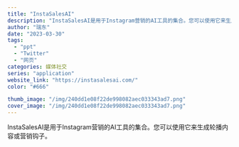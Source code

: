 ```yaml
---
title: "InstaSalesAI"
description: "InstaSalesAI是用于Instagram营销的AI工具的集合。您可以使用它来生成轮播内容或营销钩子。 "
author: "瑞东"
date: "2023-03-30"
tags:
  - "ppt"
  - "Twitter"
  - "网页"
categories: 媒体社交
series: "application"
website_link: "https://instasalesai.com/"
color: "#666"

thumb_image: "/img/240dd1e08f22de998082aec033343ad7.png"
cover_image: "/img/240dd1e08f22de998082aec033343ad7.png"
---
```


InstaSalesAI是用于Instagram营销的AI工具的集合。您可以使用它来生成轮播内容或营销钩子。 